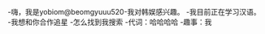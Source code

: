 -嗨，我是yobiom@beomgyuuu520-我对韩娱感兴趣。
-我目前正在学习汉语。
-我想和你合作追星
-怎么找到我搜索
-代词：哈哈哈哈
-趣事：我

<!---
beomgyuuu520/beomgyuuu520是一个特殊的存储库，因为它的'README.md（这个文件）出现在您的GitHub配置文件中。
您可以单击预览链接查看更改。
--->
